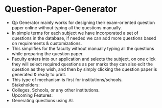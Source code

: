 # Question-Paper-Generator  

- Qp Generator mainly works for designing their exam-oriented question paper online without typing all the questions manually.  
- In simple terms for each subject we have incorporated a set of questions in the database, if needed we can add more questions based on requirements & customizations.  
- This simplifies for the faculty without manually typing all the questions while preparing the question paper.   
- Faculty enters into our application and selects the subject, on one click they will select required questions as per marks they can also edit the question as they wish, and then by simply clicking the question paper is generated & ready to print.  
- This type of mechanism is first for institutions/schools.  
Stakeholders:  
- Colleges, Schools, or any other institutions.  
Upcoming Features:  
- Generating questions using AI.  
